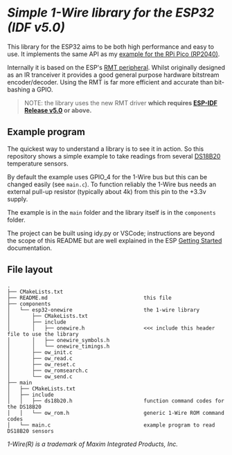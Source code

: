 # _Simple 1-Wire library for the ESP32 (IDF v5.0)_

This library for the ESP32 aims to be both high performance and easy to use. It implements the same API as my [example for the RPi Pico (RP2040)](https://github.com/raspberrypi/pico-examples/tree/develop/pio/onewire).

Internally it is based on the ESP's [RMT peripheral](https://docs.espressif.com/projects/esp-idf/en/latest/esp32/api-reference/peripherals/rmt.html). Whilst originally designed as an IR tranceiver it provides a good general purpose hardware bitstream encoder/decoder. Using the RMT is far more efficient and accurate than bit-bashing a GPIO.

> NOTE: the library uses the new RMT driver **which requires [ESP-IDF Release v5.0](https://www.espressif.com/en/news/ESP-IDFv5) or above.**

## Example program

The quickest way to understand a library is to see it in action. So this repository shows a simple example to take readings from several [DS18B20](https://www.analog.com/media/en/technical-documentation/data-sheets/ds18b20.pdf) temperature sensors. 

By default the example uses GPIO_4 for the 1-Wire bus but this can be changed easily (see `main.c`). To function reliably the 1-Wire bus needs an external pull-up resistor (typically about 4k) from this pin to the +3.3v supply.

The example is in the `main` folder and the library itself is in the `components` folder. 

The project can be built using idy.py or VSCode; instructions are beyond the scope of this README but are well explained in the ESP [Getting Started](https://docs.espressif.com/projects/esp-idf/en/v5.0.1/esp32/get-started/index.html) documentation. 

## File layout


```
.
├── CMakeLists.txt
├── README.md                               this file
├── components
│   └── esp32-onewire                       the 1-wire library
│       ├── CMakeLists.txt
│       ├── include
│       │   ├── onewire.h                   <<< include this header file to use the library
│       │   ├── onewire_symbols.h
│       │   └── onewire_timings.h
│       ├── ow_init.c
│       ├── ow_read.c
│       ├── ow_reset.c
│       ├── ow_romsearch.c
│       └── ow_send.c
├── main
│   ├── CMakeLists.txt
│   ├── include
│   │   ├── ds18b20.h                       function command codes for the DS18B20
│   │   └── ow_rom.h                        generic 1-Wire ROM command codes
│   └── main.c                              example program to read DS18B20 sensors
```


*1-Wire(R)  is a trademark of Maxim Integrated Products, Inc.*